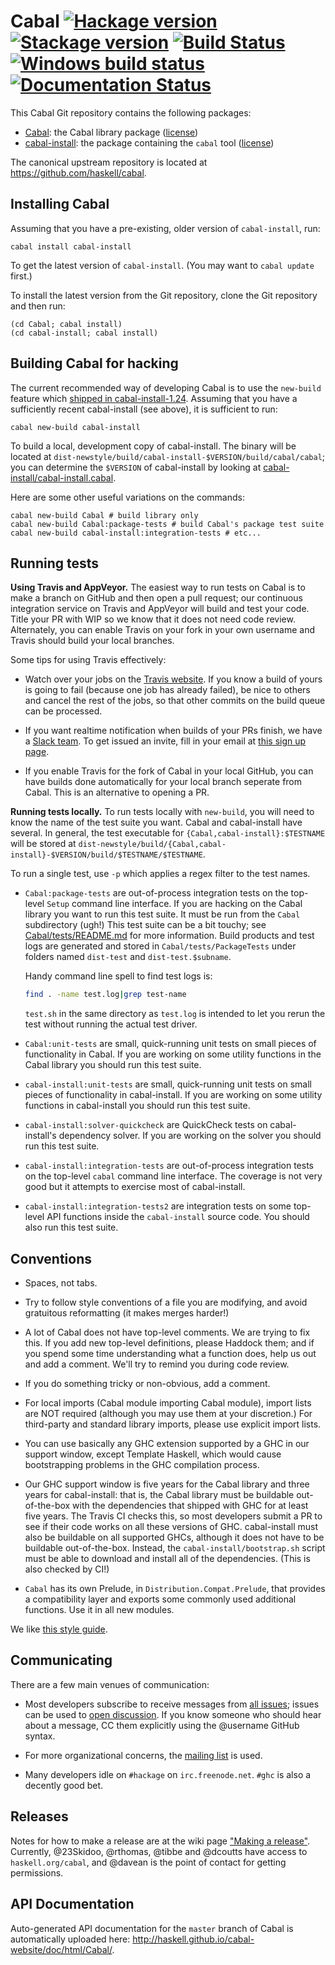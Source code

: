 # Cabal [![Hackage version](https://img.shields.io/hackage/v/Cabal.svg?label=Hackage)](https://hackage.haskell.org/package/Cabal) [![Stackage version](https://www.stackage.org/package/Cabal/badge/lts?label=Stackage)](https://www.stackage.org/package/Cabal) [![Build Status](https://secure.travis-ci.org/haskell/cabal.svg?branch=master)](http://travis-ci.org/haskell/cabal) [![Windows build status](https://ci.appveyor.com/api/projects/status/yotutrf4i4wn5d9y/branch/master?svg=true)](https://ci.appveyor.com/project/23Skidoo/cabal) [![Documentation Status](http://readthedocs.org/projects/cabal/badge/?version=latest)](http://cabal.readthedocs.io/en/latest/?badge=latest)

This Cabal Git repository contains the following packages:

 * [Cabal](Cabal/README.md): the Cabal library package ([license](Cabal/LICENSE))
 * [cabal-install](cabal-install/README.md): the package containing the `cabal` tool ([license](cabal-install/LICENSE))

The canonical upstream repository is located at
https://github.com/haskell/cabal.

Installing Cabal
----------------

Assuming that you have a pre-existing, older version of `cabal-install`,
run:

~~~~
cabal install cabal-install
~~~~

To get the latest version of `cabal-install`. (You may want to `cabal
update` first.)

To install the latest version from the Git repository, clone the
Git repository and then run:

~~~~
(cd Cabal; cabal install)
(cd cabal-install; cabal install)
~~~~

Building Cabal for hacking
--------------------------

The current recommended way of developing Cabal is to use the
`new-build` feature which [shipped in cabal-install-1.24](http://blog.ezyang.com/2016/05/announcing-cabal-new-build-nix-style-local-builds/).  Assuming
that you have a sufficiently recent cabal-install (see above),
it is sufficient to run:

~~~~
cabal new-build cabal-install
~~~~

To build a local, development copy of cabal-install.  The binary
will be located at
`dist-newstyle/build/cabal-install-$VERSION/build/cabal/cabal`;
you can determine the `$VERSION` of cabal-install by looking at
[cabal-install/cabal-install.cabal](cabal-install/cabal-install.cabal).

Here are some other useful variations on the commands:

~~~~
cabal new-build Cabal # build library only
cabal new-build Cabal:package-tests # build Cabal's package test suite
cabal new-build cabal-install:integration-tests # etc...
~~~~

Running tests
-------------

**Using Travis and AppVeyor.**
The easiest way to run tests on Cabal is to make a branch on GitHub
and then open a pull request; our continuous integration service on
Travis and AppVeyor will build and test your code.  Title your PR
with WIP so we know that it does not need code review.  Alternately,
you can enable Travis on your fork in your own username and Travis
should build your local branches.

Some tips for using Travis effectively:

* Watch over your jobs on the [Travis website](http://travis-ci.org).
  If you know a build of yours is going to fail (because one job has
  already failed), be nice to others and cancel the rest of the jobs,
  so that other commits on the build queue can be processed.

* If you want realtime notification when builds of your PRs finish, we have a [Slack team](https://haskell-cabal.slack.com/). To get issued an invite, fill in your email at [this sign up page](https://haskell-cabal.herokuapp.com).

* If you enable Travis for the fork of Cabal in your local GitHub, you
  can have builds done automatically for your local branch seperate
  from Cabal. This is an alternative to opening a PR.

**Running tests locally.**
To run tests locally with `new-build`, you will need to know the
name of the test suite you want.  Cabal and cabal-install have
several.  In general, the test executable for
`{Cabal,cabal-install}:$TESTNAME` will be stored at
`dist-newstyle/build/{Cabal,cabal-install}-$VERSION/build/$TESTNAME/$TESTNAME`.

To run a single test, use `-p` which applies a regex filter to the test names.

* `Cabal:package-tests` are out-of-process integration tests on the top-level `Setup`
  command line interface.  If you are hacking on the Cabal library you
  want to run this test suite.  It must be run from the `Cabal` subdirectory
  (ugh!)  This test suite can be a bit touchy; see
  [Cabal/tests/README.md](Cabal/tests/README.md) for more information.
  Build products and test logs are generated and stored in
  `Cabal/tests/PackageTests` under folders named `dist-test` and
  `dist-test.$subname`.

  Handy command line spell to find test logs is:
  ```sh
  find . -name test.log|grep test-name
  ```

  `test.sh` in the same directory as `test.log` is intended to let you rerun
  the test without running the actual test driver.


* `Cabal:unit-tests` are small, quick-running unit tests
  on small pieces of functionality in Cabal.  If you are working
  on some utility functions in the Cabal library you should run this
  test suite.

* `cabal-install:unit-tests` are small, quick-running unit tests on
  small pieces of functionality in cabal-install.  If you are working
  on some utility functions in cabal-install you should run this test
  suite.

* `cabal-install:solver-quickcheck` are QuickCheck tests on
  cabal-install's dependency solver.  If you are working
  on the solver you should run this test suite.

* `cabal-install:integration-tests` are out-of-process integration tests on the
  top-level `cabal` command line interface.  The coverage is not
  very good but it attempts to exercise most of cabal-install.

* `cabal-install:integration-tests2` are integration tests on some
  top-level API functions inside the `cabal-install` source code.
  You should also run this test suite.

Conventions
-----------

* Spaces, not tabs.

* Try to follow style conventions of a file you are modifying, and
  avoid gratuitous reformatting (it makes merges harder!)

* A lot of Cabal does not have top-level comments.  We are trying to
  fix this.  If you add new top-level definitions, please Haddock them;
  and if you spend some time understanding what a function does, help
  us out and add a comment.  We'll try to remind you during code review.

* If you do something tricky or non-obvious, add a comment.

* For local imports (Cabal module importing Cabal module), import lists
  are NOT required (although you may use them at your discretion.)  For
  third-party and standard library imports, please use explicit import
  lists.

* You can use basically any GHC extension supported by a GHC in our
  support window, except Template Haskell, which would cause
  bootstrapping problems in the GHC compilation process.

* Our GHC support window is five years for the Cabal library and three
  years for cabal-install: that is, the Cabal library must be
  buildable out-of-the-box with the dependencies that shipped with GHC
  for at least five years.  The Travis CI checks this, so most
  developers submit a PR to see if their code works on all these
  versions of GHC.  cabal-install must also be buildable on all
  supported GHCs, although it does not have to be buildable
  out-of-the-box. Instead, the `cabal-install/bootstrap.sh` script
  must be able to download and install all of the dependencies.  (This
  is also checked by CI!)

* `Cabal` has its own Prelude, in `Distribution.Compat.Prelude`,
  that provides a compatibility layer and exports some commonly
  used additional functions. Use it in all new modules.

We like [this style guide][guide].

[guide]: https://github.com/tibbe/haskell-style-guide/blob/master/haskell-style.md

Communicating
-------------

There are a few main venues of communication:

* Most developers subscribe to receive messages from [all issues](https://github.com/haskell/cabal/issues); issues can be used to [open discussion](https://github.com/haskell/cabal/issues?q=is%3Aissue+is%3Aopen+custom+label%3A%22type%3A+discussion%22).  If you know someone who should hear about a message, CC them explicitly using the @username GitHub syntax.

* For more organizational concerns, the [mailing
  list](http://www.haskell.org/mailman/listinfo/cabal-devel) is used.

* Many developers idle on `#hackage` on `irc.freenode.net`.  `#ghc` is
  also a decently good bet.

Releases
--------

Notes for how to make a release are at the
wiki page ["Making a release"](https://github.com/haskell/cabal/wiki/Making-a-release).
Currently, @23Skidoo, @rthomas, @tibbe and @dcoutts have access to
`haskell.org/cabal`, and @davean is the point of contact for getting
permissions.

API Documentation
-----------------

Auto-generated API documentation for the `master` branch of Cabal is automatically uploaded here: http://haskell.github.io/cabal-website/doc/html/Cabal/.
